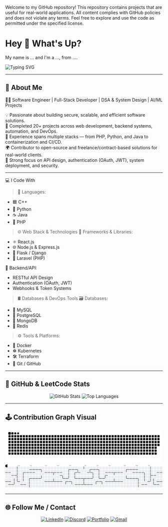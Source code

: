 Welcome to my GitHub repository!
This repository contains projects that are useful for real-world applications. All content complies with GitHub policies and does not violate any terms.
Feel free to explore and use the code as permitted under the specified license.

<h1 align="left">Hey 👋 What's Up?</h1>

<p align="left">My name is ... and I'm a ..., from ....</p>

![Typing SVG](https://readme-typing-svg.demolab.com?font=Fira+Code&size=18&pause=1000&color=00BFFF&center=true&vCenter=true&width=500&lines=Hi+there!+I'm+Md+Z+%7C+Software+Engineer;Built+20%2B+Projects+%7C+Backend+%2B+DevOps+%2B+AI;C%2B%2B%2C+Python%2C+Java%2C+PHP%2C+JavaScript;React%2C+Flask%2C+Django%2C+Node%2C+Express;MySQL%2C+PostgreSQL%2C+MongoDB%2C+Redis;Docker%2C+Kubernetes%2C+Prometheus%2C+Grafana;DSA%2C+System+Design%2C+Linux%2C+Cloud)



---

## 🧠 About Me

👨‍💻 Software Engineer | Full-Stack Developer | DSA & System Design | AI/ML Projects

💡 Passionate about building secure, scalable, and efficient software solutions. <br>
🚀 Completed 20+ projects across web development, backend systems, automation, and DevOps. <br>
🧩 Experience spans multiple stacks — from PHP, Python, and Java to containerization and CI/CD. <br>
🌍 Contributor to open-source and freelance/contract-based solutions for real-world clients. <br>
🔐 Strong focus on API design, authentication (OAuth, JWT), system deployment, and security. <br>


---
💻 I Code With

>🧠 Languages:  
   - 🟦 C++  
   - 🐍 Python  
   - ☕ Java  
   - 🐘 PHP  
>🌐 Web Stack & Technologies
🧩 Frameworks & Libraries:
   - ⚛️ React.js
   - 🌐 Node.js & Express.js
   - 🐍 Flask / Django
   - 🚀 Laravel (PHP)

🧠 Backend/API:
   - RESTful API Design
   - Authentication (OAuth, JWT)
   - Webhooks & Token Systems

>🛢️ Databases & DevOps Tools
🗃️ Databases:
   - 🐬 MySQL
   - 🐘 PostgreSQL
   - 🍃 MongoDB
   - 🔴 Redis

>⚙️ Tools & Platforms:
   - 🐳 Docker
   - ☸️ Kubernetes
   - 🛠️ Terraform
   - 🌿 Git / GitHub

---

## 🧠 GitHub & LeetCode Stats
<div align="center">
  <!-- Vercel API/service - allowed as long as not overused via Actions -->
  <img src="https://github-readme-stats.vercel.app/api?username=M-INDN-SEDTA&theme=dracula&show_icons=true" height="150" alt="GitHub Stats" />
  <img src="https://github-readme-stats.vercel.app/api/top-langs?username=M-INDN-SEDTA&layout=compact&theme=dracula" height="150" alt="Top Languages" />
</div>

---

## 🕹️ Contribution Graph Visual
<div align="center">
  <img src="https://raw.githubusercontent.com/M-INDN-SEDTA/M-INDN-SEDTA/output/snake.svg" alt="Snake animation" />
  <picture>
    <source media="(prefers-color-scheme: dark)" srcset="https://raw.githubusercontent.com/M-INDN-SEDTA/M-INDN-SEDTA/output/pacman-contribution-graph-dark.svg">
    <source media="(prefers-color-scheme: light)" srcset="https://raw.githubusercontent.com/M-INDN-SEDTA/M-INDN-SEDTA/output/pacman-contribution-graph.svg">
    <img alt="Pacman contribution graph" src="https://raw.githubusercontent.com/M-INDN-SEDTA/M-INDN-SEDTA/output/pacman-contribution-graph.svg">
  </picture>
</div>

---

## 🌐 Follow Me / Contact 
<div align="center">
  <a href="https://www.linkedin.com/in/mdz-swe" target="_blank"><img src="https://img.shields.io/static/v1?message=LinkedIn&logo=linkedin&style=for-the-badge&color=0077B5" height="25" alt="LinkedIn" /></a>
  <a href="https://discord.gg/GSw2VYdX" target="_blank"><img src="https://img.shields.io/static/v1?message=Discord&logo=discord&style=for-the-badge&color=7289DA" height="25" alt="Discord" /></a>
  <a href="https://portfolio-z.great-site.net" target="_blank"><img src="https://img.shields.io/static/v1?message=Portfolio&logo=google-chrome&style=for-the-badge&color=4285F4" height="25" alt="Portfolio" /></a>
  <a href="mailto:1stmdz.swe@gmail.com"><img src="https://img.shields.io/static/v1?message=Gmail&logo=gmail&style=for-the-badge&color=D14836" height="25" alt="Gmail" /></a>
</div>

